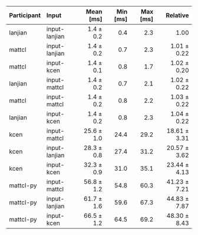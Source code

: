 | Participant | Input | Mean [ms] | Min [ms] | Max [ms] | Relative |
|:---|:---|---:|---:|---:|---:|
| lanjian | input-lanjian | 1.4 ± 0.2 | 0.4 | 2.3 | 1.00 |
| mattcl | input-lanjian | 1.4 ± 0.2 | 0.7 | 2.3 | 1.01 ± 0.22 |
| mattcl | input-kcen | 1.4 ± 0.1 | 0.8 | 1.7 | 1.02 ± 0.20 |
| lanjian | input-mattcl | 1.4 ± 0.2 | 0.7 | 2.1 | 1.02 ± 0.22 |
| mattcl | input-mattcl | 1.4 ± 0.2 | 0.8 | 2.2 | 1.03 ± 0.22 |
| lanjian | input-kcen | 1.4 ± 0.2 | 0.8 | 2.3 | 1.04 ± 0.22 |
| kcen | input-mattcl | 25.6 ± 1.0 | 24.4 | 29.2 | 18.61 ± 3.31 |
| kcen | input-lanjian | 28.3 ± 0.8 | 27.4 | 31.2 | 20.57 ± 3.62 |
| kcen | input-kcen | 32.3 ± 0.9 | 31.0 | 35.1 | 23.44 ± 4.13 |
| mattcl-py | input-mattcl | 56.8 ± 1.2 | 54.8 | 60.3 | 41.23 ± 7.21 |
| mattcl-py | input-lanjian | 61.7 ± 1.6 | 59.6 | 67.3 | 44.83 ± 7.87 |
| mattcl-py | input-kcen | 66.5 ± 1.2 | 64.5 | 69.2 | 48.30 ± 8.43 |
